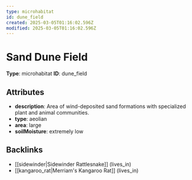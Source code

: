 ```yaml
---
type: microhabitat
id: dune_field
created: 2025-03-05T01:16:02.596Z
modified: 2025-03-05T01:16:02.596Z
---
```


# Sand Dune Field

**Type**: microhabitat
**ID**: dune_field

## Attributes

- **description**: Area of wind-deposited sand formations with specialized plant and animal communities.
- **type**: aeolian
- **area**: large
- **soilMoisture**: extremely low

## Backlinks

- [[sidewinder|Sidewinder Rattlesnake]] (lives_in)
- [[kangaroo_rat|Merriam's Kangaroo Rat]] (lives_in)

